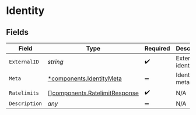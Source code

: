 # Identity


## Fields

| Field                                                                          | Type                                                                           | Required                                                                       | Description                                                                    |
| ------------------------------------------------------------------------------ | ------------------------------------------------------------------------------ | ------------------------------------------------------------------------------ | ------------------------------------------------------------------------------ |
| `ExternalID`                                                                   | *string*                                                                       | :heavy_check_mark:                                                             | External identity ID                                                           |
| `Meta`                                                                         | [*components.IdentityMeta](../../models/components/identitymeta.md)            | :heavy_minus_sign:                                                             | Identity metadata                                                              |
| `Ratelimits`                                                                   | [][components.RatelimitResponse](../../models/components/ratelimitresponse.md) | :heavy_check_mark:                                                             | N/A                                                                            |
| `Description`                                                                  | *any*                                                                          | :heavy_minus_sign:                                                             | N/A                                                                            |